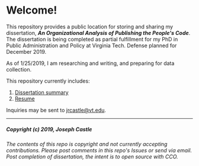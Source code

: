# Welcome!
This repository provides a public location for storing and sharing my dissertation, ***An Organizational Analysis of Publishing the People's Code***. The dissertation is being completed as partial fulfillment for my PhD in Public Administration and Policy at Virginia Tech. Defense planned for December 2019.

As of 1/25/2019, I am researching and writing, and preparing for data collection.

This repository currently includes:
1. [Dissertation summary](https://github.com/jcastle/dissertation_publishingOSS/blob/master/Summary/DissertationSummary.md)
2. [Resume](https://github.com/jcastle/dissertation_publishingOSS/blob/master/Resume.pdf)

Inquiries may be sent to jrcastle@vt.edu.


---

##### Copyright (c) 2019, Joseph Castle #####

###### The contents of this repo is copyright and not currently accepting contributions. Please post comments in this repo's Issues or send via email. Post completion of dissertation, the intent is to open source with CCO. ######
